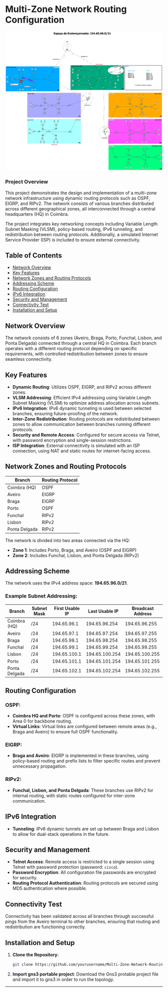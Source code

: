 # Multi-Zone Network Routing Configuration
![Network Diagram](./Topology.png)

### **Project Overview**
This project demonstrates the design and implementation of a multi-zone network infrastructure using dynamic routing protocols such as OSPF, EIGRP, and RIPv2. The network consists of various branches distributed across different geographical zones, all interconnected through a central headquarters (HQ) in Coimbra.

The project integrates key networking concepts including Variable Length Subnet Masking (VLSM), policy-based routing, IPv6 tunneling, and redistribution between routing protocols. Additionally, a simulated Internet Service Provider (ISP) is included to ensure external connectivity.

## **Table of Contents**
- [Network Overview](#network-overview)
- [Key Features](#key-features)
- [Network Zones and Routing Protocols](#network-zones-and-routing-protocols)
- [Addressing Scheme](#addressing-scheme)
- [Routing Configuration](#routing-configuration)
- [IPv6 Integration](#ipv6-integration)
- [Security and Management](#security-and-management)
- [Connectivity Test](#connectivity-test)
- [Installation and Setup](#installation-and-setup)

## **Network Overview**
The network consists of 6 zones (Aveiro, Braga, Porto, Funchal, Lisbon, and Ponta Delgada) connected through a central HQ in Coimbra. Each branch operates with a different routing protocol depending on specific requirements, with controlled redistribution between zones to ensure seamless connectivity.

## **Key Features**
- **Dynamic Routing**: Utilizes OSPF, EIGRP, and RIPv2 across different zones.
- **VLSM Addressing**: Efficient IPv4 addressing using Variable Length Subnet Masking (VLSM) to optimize address allocation across subnets.
- **IPv6 Integration**: IPv6 dynamic tunneling is used between selected branches, ensuring future-proofing of the network.
- **Inter-Zone Redistribution**: Routing protocols are redistributed between zones to allow communication between branches running different protocols.
- **Security and Remote Access**: Configured for secure access via Telnet, with password encryption and single-session restrictions.
- **ISP Integration**: External connectivity is simulated with an ISP connection, using NAT and static routes for internet-facing access.

## **Network Zones and Routing Protocols**
| Branch        | Routing Protocol   |
|---------------|--------------------|
| Coimbra (HQ)  | OSPF               |
| Aveiro        | EIGRP              |
| Braga         | EIGRP              |
| Porto         | OSPF               |
| Funchal       | RIPv2              |
| Lisbon        | RIPv2              |
| Ponta Delgada | RIPv2              |

The network is divided into two areas connected via the HQ:
- **Zone 1**: Includes Porto, Braga, and Aveiro (OSPF and EIGRP)
- **Zone 2**: Includes Funchal, Lisbon, and Ponta Delgada (RIPv2)

## **Addressing Scheme**
The network uses the IPv4 address space: **194.65.96.0/21**.

### Example Subnet Addressing:
| Branch         | Subnet Mask   | First Usable IP  | Last Usable IP   | Broadcast Address |
|----------------|---------------|------------------|------------------|-------------------|
| Coimbra (HQ)   | /24           | 194.65.96.1      | 194.65.96.254    | 194.65.96.255      |
| Aveiro         | /24           | 194.65.97.1      | 194.65.97.254    | 194.65.97.255      |
| Braga          | /24           | 194.65.98.1      | 194.65.98.254    | 194.65.98.255      |
| Funchal        | /24           | 194.65.99.1      | 194.65.99.254    | 194.65.99.255      |
| Lisbon         | /24           | 194.65.100.1     | 194.65.100.254   | 194.65.100.255     |
| Porto          | /24           | 194.65.101.1     | 194.65.101.254   | 194.65.101.255     |
| Ponta Delgada  | /24           | 194.65.102.1     | 194.65.102.254   | 194.65.102.255     |

## **Routing Configuration**

### **OSPF**:
- **Coimbra HQ and Porto**: OSPF is configured across these zones, with Area 0 for backbone routing.
- **Virtual Links**: Virtual links are configured between remote areas (e.g., Braga and Aveiro) to ensure full OSPF functionality.

### **EIGRP**:
- **Braga and Aveiro**: EIGRP is implemented in these branches, using policy-based routing and prefix lists to filter specific routes and prevent unnecessary propagation.

### **RIPv2**:
- **Funchal, Lisbon, and Ponta Delgada**: These branches use RIPv2 for internal routing, with static routes configured for inter-zone communication.

## **IPv6 Integration**
- **Tunneling**: IPv6 dynamic tunnels are set up between Braga and Lisbon to allow for dual-stack operations in the future.

## **Security and Management**
- **Telnet Access**: Remote access is restricted to a single session using Telnet with password protection (password: `cisco`).
- **Password Encryption**: All configuration file passwords are encrypted for security.
- **Routing Protocol Authentication**: Routing protocols are secured using MD5 authentication where possible.

## **Connectivity Test**
Connectivity has been validated across all branches through successful pings from the Aveiro terminal to other branches, ensuring that routing and redistribution are functioning correctly.

## **Installation and Setup**
1. **Clone the Repository**:
   ```bash
   git clone https://github.com/yourusername/Multi-Zone-Network-Routing.git
   ```

2. **Import gns3 portable project**: Download the Gns3 protable project file and import it to gns3 in order to run the topology. 
---

